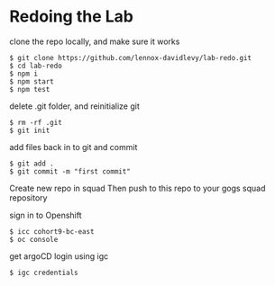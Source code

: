 # Redoing the Lab

clone the repo locally, and make sure it works

```
$ git clone https://github.com/lennox-davidlevy/lab-redo.git
$ cd lab-redo
$ npm i
$ npm start
$ npm test
```

delete .git folder, and reinitialize git

```
$ rm -rf .git
$ git init
```

add files back in to git and commit

```
$ git add .
$ git commit -m "first commit"
```

Create new repo in squad
Then push to this repo to your gogs squad repository

sign in to Openshift

```
$ icc cohort9-bc-east
$ oc console
```

get argoCD login using igc

```
$ igc credentials
```
